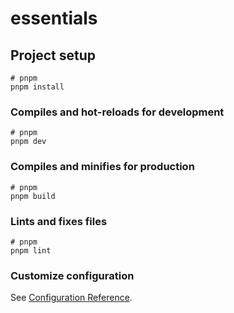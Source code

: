 # essentials

## Project setup

```
# pnpm
pnpm install
```

### Compiles and hot-reloads for development

```
# pnpm
pnpm dev
```

### Compiles and minifies for production

```
# pnpm
pnpm build
```

### Lints and fixes files

```
# pnpm
pnpm lint
```

### Customize configuration

See [Configuration Reference](https://vitejs.dev/config/).

